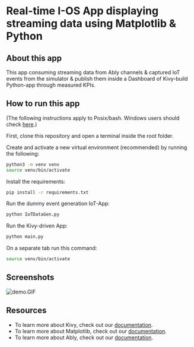 # Real-time I-OS App displaying streaming data using Matplotlib & Python

## About this app

This app consuming streaming data from Ably channels & captured IoT events from the simulator & publish them inside a Dashboard of Kivy-build Python-app through measured KPIs.


## How to run this app

(The following instructions apply to Posix/bash. Windows users should check
[here](https://docs.python.org/3/library/venv.html).)

First, clone this repository and open a terminal inside the root folder.

Create and activate a new virtual environment (recommended) by running
the following:

```bash
python3 -m venv venv
source venv/bin/activate
```

Install the requirements:

```bash
pip install -r requirements.txt
```

Run the dummy event generation IoT-App:

```bash
python IoTDataGen.py
```

Run the Kivy-driven App:

```bash
python main.py
```

On a separate tab run this command:

```bash
source venv/bin/activate
```

## Screenshots

![demo.GIF](demo.GIF)

## Resources

- To learn more about Kivy, check out our [documentation](https://kivy.org/doc/stable/).
- To learn more about Matplotlib, check out our [documentation](https://matplotlib.org/stable/contents.html).
- To learn more about Ably, check out our [documentation](https://ably.com/case-studies).

